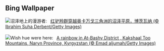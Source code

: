 ## Bing Wallpaper
![](https://www.bing.com/th?id=OHR.AntelopeBotswana_ZH-CN8253323519_UHD.jpg&w=1000)沼泽地上的漫游者:&nbsp;&ensp;[红驴羚群穿越奥卡万戈三角洲的沼泽平原，博茨瓦纳 (© Ibrahim Suha Derbent/Getty Images)](https://www.bing.com/th?id=OHR.AntelopeBotswana_ZH-CN8253323519_UHD.jpg)
<br><br/>
![](https://www.bing.com/th?id=OHR.KyrgyzstanRainbow_EN-US3266651913_UHD.jpg&w=1000)Wish hue were here:&nbsp;&ensp;[A rainbow in At-Bashy District  , Kakshaal Too Mountains, Naryn Province, Kyrgyzstan (© Emad aljumah/Getty Images)](https://www.bing.com/th?id=OHR.KyrgyzstanRainbow_EN-US3266651913_UHD.jpg)
<br><br/>
